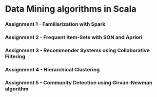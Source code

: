 # Data Mining algorithms in Scala
### Assignment 1 - Familiarization with Spark
### Assignment 2 - Frequent Item-Sets with SON and Apriori
### Assignment 3 - Recommender Systems using Collaborative Filtering
### Assignment 4 - Hierarchical Clustering
### Assignment 5 - Community Detection using Girvan-Newman algorithm
